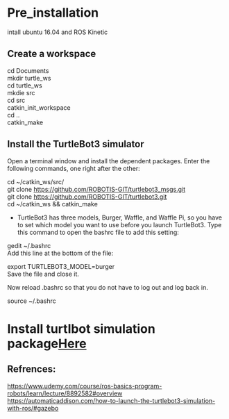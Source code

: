 # Pre_installation
intall ubuntu 16.04 and ROS Kinetic  

## Create a workspace 
cd Documents  
mkdir turtle_ws    
cd turtle_ws   
mkdie src   
cd src  
catkin_init_workspace  
cd ..    
catkin_make  

## Install the TurtleBot3 simulator

Open a terminal window and install the dependent packages. Enter the following commands, one right after the other:

cd ~/catkin_ws/src/  
git clone https://github.com/ROBOTIS-GIT/turtlebot3_msgs.git  
git clone https://github.com/ROBOTIS-GIT/turtlebot3.git  
cd ~/catkin_ws && catkin_make  

* TurtleBot3 has three models, Burger, Waffle, and Waffle Pi, so you have to set which model you want to use before you launch TurtleBot3. Type this command to open the bashrc file to add this setting:  

gedit ~/.bashrc  
Add this line at the bottom of the file:  

export TURTLEBOT3_MODEL=burger  
Save the file and close it.  

Now reload .bashrc so that you do not have to log out and log back in.  

source ~/.bashrc  

# Install turtlbot simulation package[Here](https://github.com/AmnahBukair/install_turtlebot3/blob/master/install%20simulation%20package.md)

## Refrences:
https://www.udemy.com/course/ros-basics-program-robots/learn/lecture/8892582#overview  
https://automaticaddison.com/how-to-launch-the-turtlebot3-simulation-with-ros/#gazebo  
